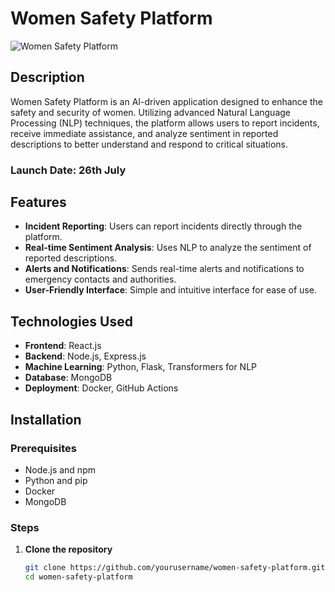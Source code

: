 # Women Safety Platform

![Women Safety Platform](https://example.com/your-logo.png)

## Description

Women Safety Platform is an AI-driven application designed to enhance the safety and security of women. Utilizing advanced Natural Language Processing (NLP) techniques, the platform allows users to report incidents, receive immediate assistance, and analyze sentiment in reported descriptions to better understand and respond to critical situations.

### Launch Date: 26th July

## Features

- **Incident Reporting**: Users can report incidents directly through the platform.
- **Real-time Sentiment Analysis**: Uses NLP to analyze the sentiment of reported descriptions.
- **Alerts and Notifications**: Sends real-time alerts and notifications to emergency contacts and authorities.
- **User-Friendly Interface**: Simple and intuitive interface for ease of use.

## Technologies Used

- **Frontend**: React.js
- **Backend**: Node.js, Express.js
- **Machine Learning**: Python, Flask, Transformers for NLP
- **Database**: MongoDB
- **Deployment**: Docker, GitHub Actions

## Installation

### Prerequisites

- Node.js and npm
- Python and pip
- Docker
- MongoDB

### Steps

1. **Clone the repository**
   ```bash
   git clone https://github.com/yourusername/women-safety-platform.git
   cd women-safety-platform




